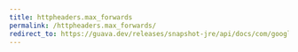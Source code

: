 ```yaml
---
title: httpheaders.max_forwards
permalink: /httpheaders.max_forwards/
redirect_to: https://guava.dev/releases/snapshot-jre/api/docs/com/google/common/net/HttpHeaders.html#MAX_FORWARDS
---
```

